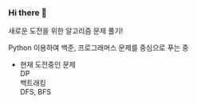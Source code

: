 ### Hi there 👋

새로운 도전을 위한 알고리즘 문제 풀기!

Python 이용하여 백준, 프로그래머스 문제를 중심으로 푸는 중

- 현재 도전중인 문제       
DP      
백트래킹               
DFS, BFS




<!--
**CASY82/CASY82** is a ✨ _special_ ✨ repository because its `README.md` (this file) appears on your GitHub profile.

Here are some ideas to get you started:

- 🔭 I’m currently working on ...
- 🌱 I’m currently learning ...
- 👯 I’m looking to collaborate on ...
- 🤔 I’m looking for help with ...
- 💬 Ask me about ...
- 📫 How to reach me: ...
- 😄 Pronouns: ...
- ⚡ Fun fact: ...
-->
